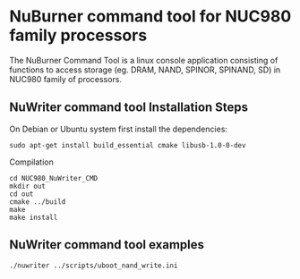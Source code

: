 # NuBurner command tool for NUC980 family processors

The NuBurner Command Tool is a linux console application consisting of
functions to access storage (eg. DRAM, NAND, SPINOR, SPINAND, SD) in NUC980 
family of processors.

## NuWriter command tool Installation Steps

On Debian or Ubuntu system first install the dependencies:

    sudo apt-get install build_essential cmake libusb-1.0-0-dev

Compilation

    cd NUC980_NuWriter_CMD
    mkdir out
    cd out
    cmake ../build
    make
    make install

## NuWriter command tool examples

    ./nuwriter ../scripts/uboot_nand_write.ini




